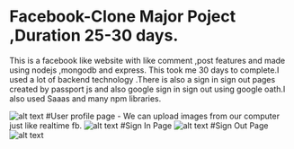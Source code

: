 # Facebook-Clone Major Poject ,Duration 25-30 days.
This is a facebook like website with like comment ,post features and made using nodejs ,mongodb and express.
This took me 30 days to complete.I used a lot of backend technology .There is also a sign in sign out pages created by passport js 
and also google sign in sign out using  google oath.I also used Saaas and many npm libraries.

![alt text](https://github.com/ayush29azad/Facebook-Clone/blob/master/fb-images/Screenshot%202021-01-09%20at%207.30.08%20PM.png)
#User profile page - We can upload images from our computer just like realtime fb.
![alt text](https://github.com/ayush29azad/Facebook-Clone/blob/master/fb-images/Screenshot%202021-01-09%20at%207.28.05%20PM.png)
#Sign In Page
![alt text](https://github.com/ayush29azad/Facebook-Clone/blob/master/fb-images/Screenshot%202021-01-09%20at%207.27.49%20PM.png)
#Sign Out Page
![alt text](https://github.com/ayush29azad/Facebook-Clone/blob/master/fb-images/Screenshot%202021-01-09%20at%207.27.53%20PM.png)
